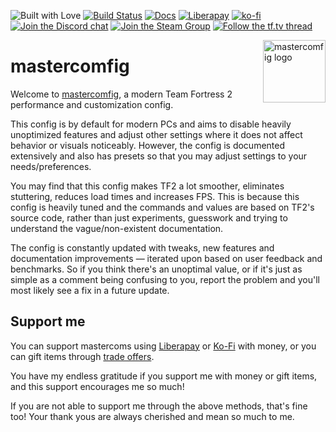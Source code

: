 ![Built with Love](https://forthebadge.com/images/badges/built-with-love.svg)
[![Build Status](https://dev.azure.com/mastercoms/mastercomfig/_apis/build/status/mastercoms.mastercomfig?branchName=release)](https://dev.azure.com/mastercoms/mastercomfig/_build/latest?definitionId=1&branchName=release)
[![Docs](https://readthedocs.org/projects/mastercomfig/badge/?version=latest)](https://docs.mastercomfig.com/)
[![Liberapay](https://img.shields.io/liberapay/receives/mastercoms.svg?logo=liberapay)](https://liberapay.com/mastercoms/)
[![ko-fi](https://www.ko-fi.com/img/githubbutton_sm.svg)](https://ko-fi.com/W7W510R1Q)
[![Join the Discord chat](https://img.shields.io/badge/discord-mastercomfig-7289da.svg?style=flat-square&logo=discord)](https://discord.gg/CuPb2zV)
[![Join the Steam Group](https://img.shields.io/badge/steam-mastercomfig-00adee.svg?style=flat-square)](https://steamcommunity.com/groups/comfig)
[![Follow the tf.tv thread](https://img.shields.io/badge/tftv-mastercomfig-4577a1.svg?style=flat-square)](https://www.teamfortress.tv/42867/mastercomfig-fps-customization-config)

<img align="right" alt="mastercomfig logo" width="100" src="https://raw.githubusercontent.com/mastercomfig/mastercomfig/gh-pages/favicon.png">

# mastercomfig

Welcome to [mastercomfig](https://mastercomfig.com/), a modern Team Fortress 2 performance and customization config.

This config is by default for modern PCs and aims to disable heavily unoptimized
features and adjust other settings where it does not affect behavior or visuals
noticeably. However, the config is documented extensively and also has presets
so that you may adjust settings to your needs/preferences.

You may find that this config makes TF2 a lot smoother, eliminates stuttering,
reduces load times and increases FPS. This is because this config is heavily
tuned and the commands and values are based on TF2's source code, rather than
just experiments, guesswork and trying to understand the vague/non-existent
documentation.

The config is constantly updated with tweaks, new features and documentation
improvements — iterated upon based on user feedback and benchmarks. So if you
think there's an unoptimal value, or if it's just as simple as a comment being
confusing to you, report the problem and you'll most likely see a fix in a
future update.

## Support me

You can support mastercoms using [Liberapay](https://liberapay.com/mastercoms/) or [Ko-Fi](https://ko-fi.com/mastercoms) with money, or you can gift items through [trade offers](https://steamcommunity.com/tradeoffer/new/?partner=85845165&token=M9cQHh8N).

You have my endless gratitude if you support me with money or gift items, and this support encourages me so much!

If you are not able to support me through the above methods, that's fine too! Your thank yous are always cherished and mean so much to me.
